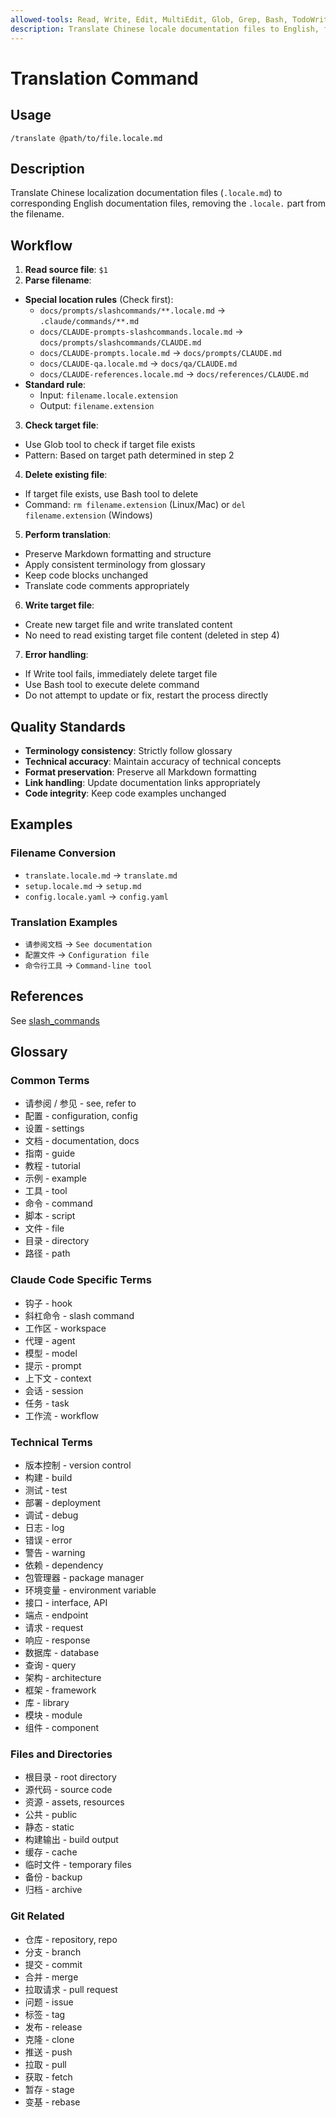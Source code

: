 ```yaml
---
allowed-tools: Read, Write, Edit, MultiEdit, Glob, Grep, Bash, TodoWrite, Task
description: Translate Chinese locale documentation files to English, following consistent terminology and quality standards
---
```


# Translation Command

## Usage
```
/translate @path/to/file.locale.md
```

## Description

Translate Chinese localization documentation files (`.locale.md`) to corresponding English documentation files, removing the `.locale.` part from the filename.

## Workflow

1. **Read source file**: `$1`
2. **Parse filename**:
  - **Special location rules** (Check first):
    - `docs/prompts/slashcommands/**.locale.md` → `.claude/commands/**.md`
    - `docs/CLAUDE-prompts-slashcommands.locale.md` → `docs/prompts/slashcommands/CLAUDE.md`
    - `docs/CLAUDE-prompts.locale.md` → `docs/prompts/CLAUDE.md`
    - `docs/CLAUDE-qa.locale.md` → `docs/qa/CLAUDE.md`
    - `docs/CLAUDE-references.locale.md` → `docs/references/CLAUDE.md`
  - **Standard rule**:
    - Input: `filename.locale.extension`
    - Output: `filename.extension`
3. **Check target file**:
  - Use Glob tool to check if target file exists
  - Pattern: Based on target path determined in step 2
4. **Delete existing file**:
  - If target file exists, use Bash tool to delete
  - Command: `rm filename.extension` (Linux/Mac) or `del filename.extension` (Windows)
5. **Perform translation**:
  - Preserve Markdown formatting and structure
  - Apply consistent terminology from glossary
  - Keep code blocks unchanged
  - Translate code comments appropriately
6. **Write target file**:
  - Create new target file and write translated content
  - No need to read existing target file content (deleted in step 4)
7. **Error handling**:
  - If Write tool fails, immediately delete target file
  - Use Bash tool to execute delete command
  - Do not attempt to update or fix, restart the process directly

## Quality Standards

- **Terminology consistency**: Strictly follow glossary
- **Technical accuracy**: Maintain accuracy of technical concepts
- **Format preservation**: Preserve all Markdown formatting
- **Link handling**: Update documentation links appropriately
- **Code integrity**: Keep code examples unchanged

## Examples

### Filename Conversion
- `translate.locale.md` → `translate.md`
- `setup.locale.md` → `setup.md`
- `config.locale.yaml` → `config.yaml`

### Translation Examples
- `请参阅文档` → `See documentation`
- `配置文件` → `Configuration file`
- `命令行工具` → `Command-line tool`

## References

See [slash_commands](https://docs.claude.com/en/docs/claude-code/slash-commands)

## Glossary

### Common Terms
- 请参阅 / 参见 - see, refer to
- 配置 - configuration, config
- 设置 - settings
- 文档 - documentation, docs
- 指南 - guide
- 教程 - tutorial
- 示例 - example
- 工具 - tool
- 命令 - command
- 脚本 - script
- 文件 - file
- 目录 - directory
- 路径 - path

### Claude Code Specific Terms
- 钩子 - hook
- 斜杠命令 - slash command
- 工作区 - workspace
- 代理 - agent
- 模型 - model
- 提示 - prompt
- 上下文 - context
- 会话 - session
- 任务 - task
- 工作流 - workflow

### Technical Terms
- 版本控制 - version control
- 构建 - build
- 测试 - test
- 部署 - deployment
- 调试 - debug
- 日志 - log
- 错误 - error
- 警告 - warning
- 依赖 - dependency
- 包管理器 - package manager
- 环境变量 - environment variable
- 接口 - interface, API
- 端点 - endpoint
- 请求 - request
- 响应 - response
- 数据库 - database
- 查询 - query
- 架构 - architecture
- 框架 - framework
- 库 - library
- 模块 - module
- 组件 - component

### Files and Directories
- 根目录 - root directory
- 源代码 - source code
- 资源 - assets, resources
- 公共 - public
- 静态 - static
- 构建输出 - build output
- 缓存 - cache
- 临时文件 - temporary files
- 备份 - backup
- 归档 - archive

### Git Related
- 仓库 - repository, repo
- 分支 - branch
- 提交 - commit
- 合并 - merge
- 拉取请求 - pull request
- 问题 - issue
- 标签 - tag
- 发布 - release
- 克隆 - clone
- 推送 - push
- 拉取 - pull
- 获取 - fetch
- 暂存 - stage
- 变基 - rebase